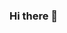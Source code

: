 ### Hi there 👋

<!--
- 🌱 I'm currently dealing with the front-end and learing react for this.
- ✨ 2022 Goals: Finish Patika Frontend module.

[![Github Badge](https://img.shields.io/badge/-Github-000?style=quare&labelColor=000&logo=Github&logoColor=white&link=link)](https://github.com/elifcifci) 

![Github stats 1](https://github-readme-stats.vercel.app/api?username=elifcifci&show_icons=true&theme=gradient) 
-->
